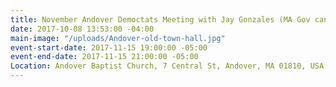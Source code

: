 ```yaml
---
title: November Andover Democtats Meeting with Jay Gonzales (MA Gov candidate)
date: 2017-10-08 13:53:00 -04:00
main-image: "/uploads/Andover-old-town-hall.jpg"
event-start-date: 2017-11-15 19:00:00 -05:00
event-end-date: 2017-11-15 21:00:00 -05:00
Location: Andover Baptist Church, 7 Central St, Andover, MA 01810, USA (map)
---
```


